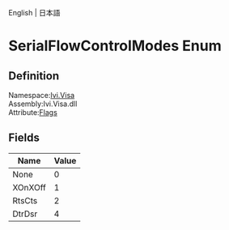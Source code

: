 English | 日本語

# SerialFlowControlModes Enum

## Definition
Namespace:[Ivi.Visa](../Visa.md)<BR>
Assembly:Ivi.Visa.dll<BR>
Attribute:[Flags](https://learn.microsoft.com/en-us/dotnet/api/system.flagsattribute)

## Fields

|Name|Value|
|---|---|
|None|0|
|XOnXOff|1|
|RtsCts|2|
|DtrDsr|4|
